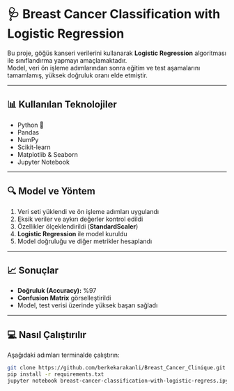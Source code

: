 # 🩺 Breast Cancer Classification with Logistic Regression

Bu proje, göğüs kanseri verilerini kullanarak **Logistic Regression** algoritması ile sınıflandırma yapmayı amaçlamaktadır.  
Model, veri ön işleme adımlarından sonra eğitim ve test aşamalarını tamamlamış, yüksek doğruluk oranı elde etmiştir.

---

## 📊 Kullanılan Teknolojiler
- Python 🐍
- Pandas
- NumPy
- Scikit-learn
- Matplotlib & Seaborn
- Jupyter Notebook

---

## 🔍 Model ve Yöntem
1. Veri seti yüklendi ve ön işleme adımları uygulandı
2. Eksik veriler ve aykırı değerler kontrol edildi
3. Özellikler ölçeklendirildi (**StandardScaler**)
4. **Logistic Regression** ile model kuruldu
5. Model doğruluğu ve diğer metrikler hesaplandı

---

## 📈 Sonuçlar
- **Doğruluk (Accuracy):** %97
- **Confusion Matrix** görselleştirildi
- Model, test verisi üzerinde yüksek başarı sağladı

---

## 💻 Nasıl Çalıştırılır
Aşağıdaki adımları terminalde çalıştırın:

```bash
git clone https://github.com/berkekarakanli/Breast_Cancer_Clinique.git
pip install -r requirements.txt
jupyter notebook breast-cancer-classification-with-logistic-regress.ipynb

